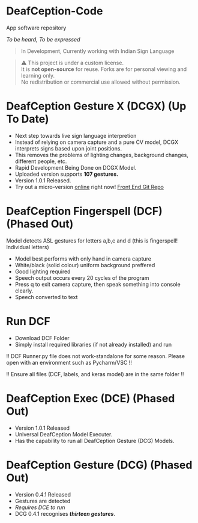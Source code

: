 # DeafCeption-Code
App software repository

*To be heard, To be expressed*

>In Development, Currently working with Indian Sign Language

> ⚠️ This project is under a custom license.  
> It is **not open-source** for reuse. Forks are for personal viewing and learning only.  
> No redistribution or commercial use allowed without permission.

# DeafCeption Gesture X (DCGX) (Up To Date)
- Next step towards live sign language interpretion
- Instead of relying on camera capture and a pure CV model, DCGX interprets signs based upon joint positions.
- This removes the problems of lighting changes, background changes, different people, etc.
- Rapid Development Being Done on DCGX Model.
- Uploaded version supports **107 gestures.**
- Version 1.0.1 Released.
- Try out a micro-version [online](https://shubhayu-banerjee.github.io/DeafCeption-Demo/) right now! [Front End Git Repo](https://github.com/Shubhayu-Banerjee/DeafCeption-Demo)

# DeafCeption Fingerspell (DCF) (Phased Out)

Model detects ASL gestures for letters a,b,c and d (this is fingerspell! Individual letters)
- Model best performs with only hand in camera capture
- White/black (solid colour) uniform background preffered
- Good lighting required
- Speech output occurs every 20 cycles of the program
- Press q to exit camera capture, then speak something into console clearly.
- Speech converted to text

# Run DCF

- Download DCF Folder
- Simply install required libraries (if not already installed) and run

!! DCF Runner.py file does not work-standalone for some reason. Please open with an environment such as Pycharm/VSC !!

!! Ensure all files (DCF, labels, and keras model) are in the same folder !!

# DeafCeption Exec (DCE) (Phased Out)

- Version 1.0.1 Released
- Universal DeafCeption Model Executer.
- Has the capability to run all DeafCeption Gesture (DCG) Models.

# DeafCeption Gesture (DCG) (Phased Out)

- Version 0.4.1 Released
- Gestures are detected
- *Requires DCE to run*
- DCG 0.4.1 recognises ***thirteen gestures***.
